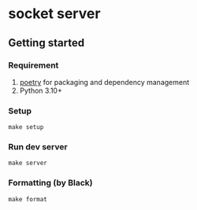 # socket server

## Getting started

### Requirement

1. [poetry](https://python-poetry.org/) for packaging and dependency management
2. Python 3.10+

### Setup

```
make setup
```

### Run dev server

```
make server
```

### Formatting (by Black)

```
make format
```
